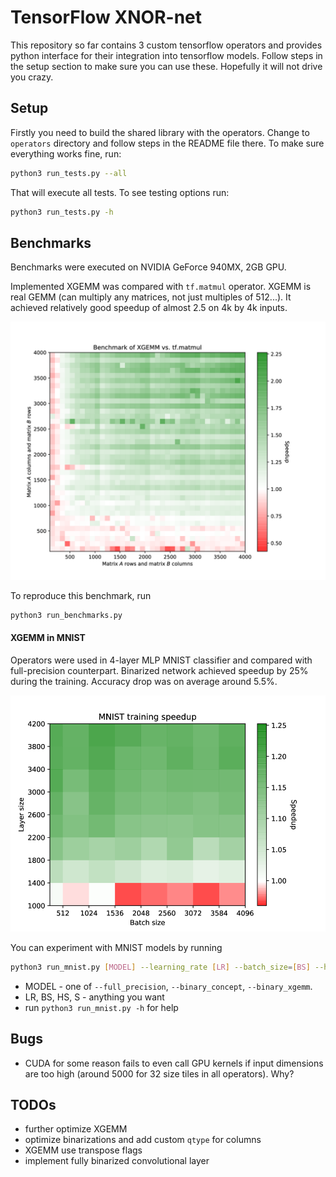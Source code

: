 # TensorFlow XNOR-net

This repository so far contains 3 custom tensorflow operators and
provides python interface for their integration into tensorflow models.
Follow steps in the setup section to make sure you can use these.
Hopefully it will not drive you crazy.

## Setup

Firstly you need to build the shared library with the operators. Change to
`operators` directory and follow steps in the README file there. To make sure
everything works fine, run:

```bash
python3 run_tests.py --all
```

That will execute all tests. To see testing options run:

```bash
python3 run_tests.py -h
```


## Benchmarks

Benchmarks were executed on NVIDIA GeForce 940MX, 2GB GPU.

Implemented XGEMM was compared with `tf.matmul` operator. XGEMM is real GEMM
(can multiply any matrices, not just multiples of 512...). It achieved relatively
good speedup of almost 2.5 on 4k by 4k inputs.

![xgemm-bm](resources/xgemm.png "xgemm-bm")

To reproduce this benchmark, run

```bash
python3 run_benchmarks.py
```

#### XGEMM in MNIST

Operators were used in 4-layer MLP MNIST classifier and compared with full-precision
counterpart. Binarized network achieved speedup by 25% during the training. Accuracy
drop was on average around 5.5%. 

![mnist](resources/mnist.png "mnist")

You can experiment with MNIST models by running

```bash
python3 run_mnist.py [MODEL] --learning_rate [LR] --batch_size=[BS] --hidden_size=[HS] --steps=[S]
```

* MODEL - one of `--full_precision`, `--binary_concept`, `--binary_xgemm`.
* LR, BS, HS, S - anything you want
* run `python3 run_mnist.py -h` for help

## Bugs

- CUDA for some reason fails to even call GPU kernels if input
  dimensions are too high (around 5000 for 32 size tiles in all operators). Why?


## TODOs

- further optimize XGEMM
- optimize binarizations and add custom `qtype` for columns
- XGEMM use transpose flags
- implement fully binarized convolutional layer
